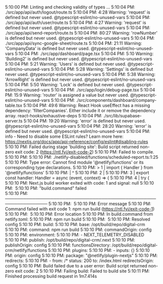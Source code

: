 5:10:00 PM:    Linting and checking validity of types ...
5:10:04 PM: ./src/app/api/auth/logout/route.ts
5:10:04 PM: 4:28  Warning: 'request' is defined but never used.  @typescript-eslint/no-unused-vars
5:10:04 PM: ./src/app/api/auth/user/route.ts
5:10:04 PM: 4:27  Warning: 'request' is defined but never used.  @typescript-eslint/no-unused-vars
5:10:04 PM: ./src/app/api/send-report/route.ts
5:10:04 PM: 80:27  Warning: 'rowNumber' is defined but never used.  @typescript-eslint/no-unused-vars
5:10:04 PM: ./src/app/api/sync-google-sheet/route.ts
5:10:04 PM: 21:11  Warning: 'CompanyData' is defined but never used.  @typescript-eslint/no-unused-vars
5:10:04 PM: ./src/app/dashboard/page.tsx
5:10:04 PM: 5:10  Warning: 'Building2' is defined but never used.  @typescript-eslint/no-unused-vars
5:10:04 PM: 5:21  Warning: 'Users' is defined but never used.  @typescript-eslint/no-unused-vars
5:10:04 PM: 5:28  Warning: 'Settings' is defined but never used.  @typescript-eslint/no-unused-vars
5:10:04 PM: 5:38  Warning: 'ArrowRight' is defined but never used.  @typescript-eslint/no-unused-vars
5:10:04 PM: 5:50  Warning: 'Lock' is defined but never used.  @typescript-eslint/no-unused-vars
5:10:04 PM: ./src/app/login/debug-page.tsx
5:10:04 PM: 15:9  Warning: 'router' is assigned a value but never used.  @typescript-eslint/no-unused-vars
5:10:04 PM: ./src/components/dashboard/company-table.tsx
5:10:04 PM: 49:6  Warning: React Hook useEffect has a missing dependency: 'filterCompanies'. Either include it or remove the dependency array.  react-hooks/exhaustive-deps
5:10:04 PM: ./src/lib/supabase-server.ts
5:10:04 PM: 19:20  Warning: 'error' is defined but never used.  @typescript-eslint/no-unused-vars
5:10:04 PM: 28:20  Warning: 'error' is defined but never used.  @typescript-eslint/no-unused-vars
5:10:04 PM: info  - Need to disable some ESLint rules? Learn more here: https://nextjs.org/docs/app/api-reference/config/eslint#disabling-rules
5:10:10 PM: Failed during stage 'building site': Build script returned non-zero exit code: 2 (https://ntl.fyi/exit-code-2)
5:10:10 PM: Failed to compile.
5:10:10 PM: 
5:10:10 PM: ./netlify-disabled/functions/scheduled-report.ts:1:25
5:10:10 PM: Type error: Cannot find module '@netlify/functions' or its corresponding type declarations.
5:10:10 PM: > 1 | import { Handler } from '@netlify/functions'
5:10:10 PM:     |                         ^
5:10:10 PM:   2 |
5:10:10 PM:   3 | export const handler: Handler = async (event, context) => {
5:10:10 PM:   4 |   try {
5:10:10 PM: Next.js build worker exited with code: 1 and signal: null
5:10:10 PM: ​
5:10:10 PM: "build.command" failed                                        
5:10:10 PM: ────────────────────────────────────────────────────────────────
5:10:10 PM: ​
5:10:10 PM:   Error message
5:10:10 PM:   Command failed with exit code 1: npm run build (https://ntl.fyi/exit-code-1)
5:10:10 PM: ​
5:10:10 PM:   Error location
5:10:10 PM:   In build.command from netlify.toml:
5:10:10 PM:   npm run build
5:10:10 PM: ​
5:10:10 PM:   Resolved config
5:10:10 PM:   build:
5:10:10 PM:     base: /opt/build/repo/digital-crm
5:10:10 PM:     command: npm run build
5:10:10 PM:     commandOrigin: config
5:10:10 PM:     environment:
5:10:10 PM:       - NEXT_TELEMETRY_DISABLED
5:10:10 PM:     publish: /opt/build/repo/digital-crm/.next
5:10:10 PM:     publishOrigin: config
5:10:10 PM:   functionsDirectory: /opt/build/repo/digital-crm/netlify/functions
5:10:10 PM:   plugins:
5:10:10 PM:     - inputs: {}
5:10:10 PM:       origin: config
5:10:10 PM:       package: "@netlify/plugin-nextjs"
5:10:10 PM:   redirects:
5:10:10 PM:     - from: /*
      status: 200
      to: /index.html
  redirectsOrigin: config
5:10:10 PM: Build failed due to a user error: Build script returned non-zero exit code: 2
5:10:10 PM: Failing build: Failed to build site
5:10:11 PM: Finished processing build request in 1m7.414s